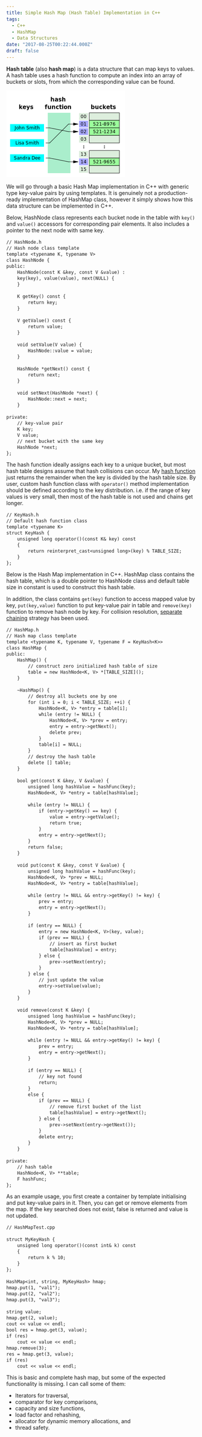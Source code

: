 ```yaml
---
title: Simple Hash Map (Hash Table) Implementation in C++
tags:
  - C++
  - HashMap
  - Data Structures
date: "2017-08-25T00:22:44.000Z"
draft: false
---
```


**Hash table** (also **hash map**) is a data structure that can map keys to values. A hash table uses a hash function to compute an index into an array of buckets or slots, from which the corresponding value can be found.

![Hashmap](https://raw.githubusercontent.com/naqushab/static-assets/master/image/hashmap.png)

We will go through a basic Hash Map implementation in C++ with generic type key-value pairs by using templates. It is genuinely not a production-ready implementation of HashMap class, however it simply shows how this data structure can be implemented in C++.

Below, HashNode class represents each bucket node in the table with `key()` and `value()` accessors for corresponding pair elements. It also includes a pointer to the next node with same key.

```
// HashNode.h
// Hash node class template
template <typename K, typename V>
class HashNode {
public:
    HashNode(const K &key, const V &value) :
    key(key), value(value), next(NULL) {
    }

    K getKey() const {
        return key;
    }

    V getValue() const {
        return value;
    }

    void setValue(V value) {
        HashNode::value = value;
    }

    HashNode *getNext() const {
        return next;
    }

    void setNext(HashNode *next) {
        HashNode::next = next;
    }

private:
    // key-value pair
    K key;
    V value;
    // next bucket with the same key
    HashNode *next;
};

```

The hash function ideally assigns each key to a unique bucket, but most hash table designs assume that hash collisions can occur. My [hash function](http://en.wikipedia.org/wiki/Hash_map#Choosing_a_good_hash_function) just returns the remainder when the key is divided by the hash table size.
By user, custom hash function class with `operator()` method implementation should be defined according to the key distribution. i.e. if the range of key values is very small, then most of the hash table is not used and chains get longer.

```
// KeyHash.h
// Default hash function class
template <typename K>
struct KeyHash {
    unsigned long operator()(const K& key) const
    {
        return reinterpret_cast<unsigned long>(key) % TABLE_SIZE;
    }
};
```

Below is the Hash Map implementation in C++. HashMap class contains the hash table, which is a double pointer to HashNode class and default table size in constant is used to construct this hash table.

In addition, the class contains `get(key)` function to access mapped value by key, `put(key,value)` function to put key-value pair in table and `remove(key)` function to remove hash node by key. For collision resolution, [separate chaining](http://en.wikipedia.org/wiki/Hash_map#Separate_chaining) strategy has been used.

```
// HashMap.h
// Hash map class template
template <typename K, typename V, typename F = KeyHash<K>>
class HashMap {
public:
    HashMap() {
        // construct zero initialized hash table of size
        table = new HashNode<K, V> *[TABLE_SIZE]();
    }

    ~HashMap() {
        // destroy all buckets one by one
        for (int i = 0; i < TABLE_SIZE; ++i) {
            HashNode<K, V> *entry = table[i];
            while (entry != NULL) {
                HashNode<K, V> *prev = entry;
                entry = entry->getNext();
                delete prev;
            }
            table[i] = NULL;
        }
        // destroy the hash table
        delete [] table;
    }

    bool get(const K &key, V &value) {
        unsigned long hashValue = hashFunc(key);
        HashNode<K, V> *entry = table[hashValue];

        while (entry != NULL) {
            if (entry->getKey() == key) {
                value = entry->getValue();
                return true;
            }
            entry = entry->getNext();
        }
        return false;
    }

    void put(const K &key, const V &value) {
        unsigned long hashValue = hashFunc(key);
        HashNode<K, V> *prev = NULL;
        HashNode<K, V> *entry = table[hashValue];

        while (entry != NULL && entry->getKey() != key) {
            prev = entry;
            entry = entry->getNext();
        }

        if (entry == NULL) {
            entry = new HashNode<K, V>(key, value);
            if (prev == NULL) {
                // insert as first bucket
                table[hashValue] = entry;
            } else {
                prev->setNext(entry);
            }
        } else {
            // just update the value
            entry->setValue(value);
        }
    }

    void remove(const K &key) {
        unsigned long hashValue = hashFunc(key);
        HashNode<K, V> *prev = NULL;
        HashNode<K, V> *entry = table[hashValue];

        while (entry != NULL && entry->getKey() != key) {
            prev = entry;
            entry = entry->getNext();
        }

        if (entry == NULL) {
            // key not found
            return;
        }
        else {
            if (prev == NULL) {
                // remove first bucket of the list
                table[hashValue] = entry->getNext();
            } else {
                prev->setNext(entry->getNext());
            }
            delete entry;
        }
    }

private:
    // hash table
    HashNode<K, V> **table;
    F hashFunc;
};

```

As an example usage, you first create a container by template initialising and put key-value pairs in it. Then, you can get or remove elements from the map. If the key searched does not exist, false is returned and value is not updated.

```
// HashMapTest.cpp

struct MyKeyHash {
    unsigned long operator()(const int& k) const
    {
        return k % 10;
    }
};

HashMap<int, string, MyKeyHash> hmap;
hmap.put(1, "val1");
hmap.put(2, "val2");
hmap.put(3, "val3");

string value;
hmap.get(2, value);
cout << value << endl;
bool res = hmap.get(3, value);
if (res)
    cout << value << endl;
hmap.remove(3);
res = hmap.get(3, value);
if (res)
    cout << value << endl;
```

This is basic and complete hash map, but some of the expected functionality is missing. I can call some of them:
* Iterators for traversal,
* comparator for key comparisons,
* capacity and size functions,
* load factor and rehashing,
* allocator for dynamic memory allocations, and
* thread safety.